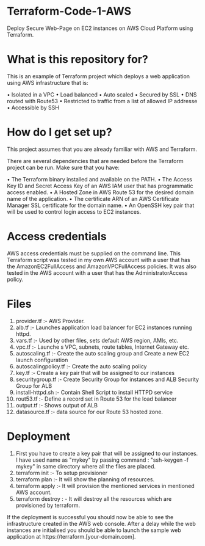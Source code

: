 # Terraform-Code-1-AWS
Deploy Secure Web-Page on EC2 instances on AWS Cloud Platform using Terraform.

# What is this repository for?
This is an example of Terraform project which deploys a web application using AWS infrastructure that is:

• Isolated in a VPC
• Load balanced
• Auto scaled
• Secured by SSL
• DNS routed with Route53
• Restricted to traffic from a list of allowed IP addresse
• Accessible by SSH   


# How do I get set up?
This project assumes that you are already familiar with AWS and Terraform.

There are several dependencies that are needed before the Terraform project can be run. Make sure that you have:

• The Terraform binary installed and available on the PATH.
• The Access Key ID and Secret Access Key of an AWS IAM user that has programmatic access enabled.
• A Hosted Zone in AWS Route 53 for the desired domain name of the application.
• The certificate ARN of an AWS Certificate Manager SSL certificate for the domain name.
• An OpenSSH key pair that will be used to control login access to EC2 instances.

# Access credentials 

AWS access credentials must be supplied on the command line. This Terraform script was tested in my own AWS account with a user that has the AmazonEC2FullAccess and AmazonVPCFullAccess policies. It was also tested in the AWS account with a user that has the AdministratorAccess policy.

# Files
1. provider.tf :- AWS Provider.
2. alb.tf :- Launches application load balancer for EC2 instances running httpd.
3. vars.tf :- Used by other files, sets default AWS region, AMIs, etc.
4. vpc.tf :- Launche s VPC, subnets, route tables, Internet Gateway etc.
5. autoscaling.tf :- Create the auto scaling group and Create a new EC2 launch configuration
6. autoscalingpolicy.tf :- Create the auto scaling policy
7. key.tf :- Create a key pair that will be assigned to our instances
8. securitygroup.tf :- Create Security Group for instances and ALB Security Group for ALB
9. install-httpd.sh :- Contain Shell Script to install HTTPD service
10. rout53.tf :- Define a record set in Route 53 for the load balancer
11. output.tf :- Shows output of ALB
12. datasource.tf :- data source for our Route 53 hosted zone.

# Deployment

1. First you have to create a key pair that will be assigned to our instances. I have used name as "mykey" by passing command : "ssh-keygen -f mykey" in same 
   directory where all the files are placed.
2. terraform init :- To setup provisioner
3. terraform plan :- It will show the planning of resources. 
4. terraform apply :- It will provision the mentioned services in mentioned AWS account.
5. terraform destroy : - It will destroy all the resources which are provisioned by terraform.

If the deployment is successful you should now be able to see the infrastructure created in the AWS web console. After a delay while the web instances are 
initialised you should be able to launch the sample web application at https://terraform.[your-domain.com].
